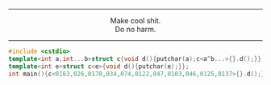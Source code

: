 ----

<p align='center'>Make cool shit.<br/>Do no harm.</p>

----

```cpp
#include <cstdio>
template<int a,int...b>struct c{void d(){putchar(a);c<a^b...>{}.d();}};
template<int e>struct c<e>{void d(){putchar(e);}};
int main(){c<0163,026,0170,034,074,0122,047,0103,046,0125,0137>{}.d();}
```

<!-- it's time this old girl went to the farm
```c
x,y=115;main(){for(;x<11;y^=((char*)(int[]){0x440A0B16,0x1111B4E,0x7916})[x++])putchar(y);}
```
-->
